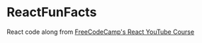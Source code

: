 # ReactFunFacts

React code along from [FreeCodeCamp's React YouTube Course](https://www.youtube.com/watch?v=bMknfKXIFA8&t=628s)
